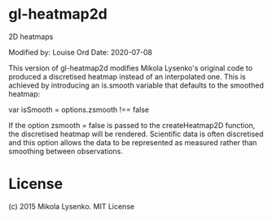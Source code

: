 gl-heatmap2d
============
2D heatmaps

Modified by: Louise Ord 
Date: 2020-07-08

This version of gl-heatmap2d modifies Mikola Lysenko's original code to produced a discretised heatmap instead of an interpolated one. This is achieved by introducing an is.smooth variable that defaults to the smoothed heatmap:

var isSmooth = options.zsmooth !== false

If the option zsmooth = false is passed to the createHeatmap2D function, the discretised heatmap will be rendered. Scientific data is often discretised and this option allows the data to be represented as measured rather than smoothing between observations.

# License
(c) 2015 Mikola Lysenko. MIT License
